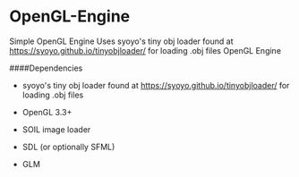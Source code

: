 # OpenGL-Engine
Simple OpenGL Engine
Uses syoyo's tiny obj loader found at https://syoyo.github.io/tinyobjloader/ for loading .obj files
OpenGL Engine

####Dependencies

* syoyo's tiny obj loader found at https://syoyo.github.io/tinyobjloader/ for loading .obj files

* OpenGL 3.3+

* SOIL image loader

* SDL (or optionally SFML)

* GLM
